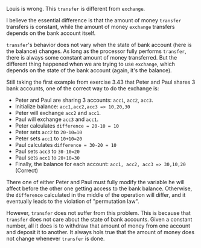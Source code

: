 Louis is wrong. This `transfer` is different from `exchange`.

I believe the essential difference is that the amount of money `transfer` transfers is constant,
while the amount of money `exchange` transfers depends on the bank account itself.

`transfer`'s behavior does not vary when the state of bank account (here is the balance) changes.
As long as the processor fully performs `transfer`, there is always some constant amount of money transferred.
But the different thing happened when we are trying to use `exchange`, which depends on the state
of the bank account (again, it's the balance).

Still taking the first example from exercise 3.43
that Peter and Paul shares 3 bank accounts,
one of the correct way to do the exchange is:

* Peter and Paul are sharing 3 accounts: `acc1`, `acc2`, `acc3`.
* Initialize balance: `acc1,acc2,acc3 => 10,20,30`
* Peter will exchange `acc2` and `acc1`.
* Paul will exchange `acc3` and `acc1`.
* Peter calculates `difference = 20-10 = 10`
* Peter sets `acc2` to `20-10=10`
* Peter sets `acc1` to `10+10=20`
* Paul calculates `difference = 30-20 = 10`
* Paul sets `acc3` to `30-10=20`
* Paul sets `acc1` to `20+10=30`
* Finally, the balance for each account: `acc1, acc2, acc3 => 30,10,20` (Correct)

There one of either Peter and Paul must fully modify the variable he will affect
before the other one getting access to the bank balance.
Otherwise, the `difference` calculated in the middle of the operation will differ,
and it eventually leads to the violation of "permutation law".

However, `transfer` does not suffer from this problem. This is because that `transfer`
does not care about the state of bank accounts.
Given a constant number, all it does is to withdraw that amount of money from one
account and deposit it to another. It always hols true that the amount of money does not change
whenever `transfer` is done.
